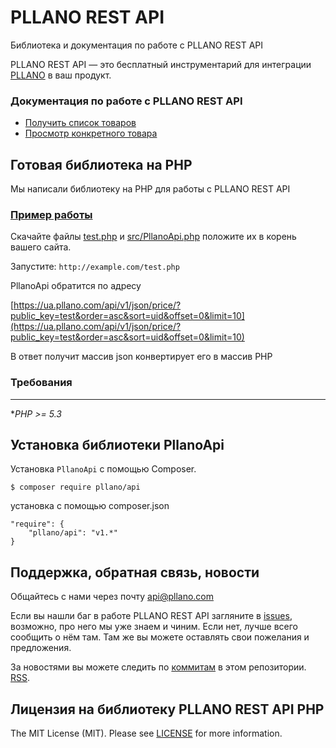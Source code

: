 # PLLANO REST API

Библиотека и документация по работе с PLLANO REST API

PLLANO REST API — это бесплатный инструментарий для интеграции [PLLANO](https://ua.pllano.com/) в ваш продукт.

<a name="general"></a>
### Документация по работе с PLLANO REST API

* [Получить список товаров](docs/price.md)
* [Просмотр конкретного товара](docs/price.md#item)

<a name="php"></a>
## Готовая библиотека на PHP

Мы написали библиотеку на PHP для работы с PLLANO REST API

### [Пример работы](test.php)

Скачайте файлы [test.php](test.php) и [src/PllanoApi.php](src/PllanoApi.php) положите их в корень вашего сайта.

Запустите: `http://example.com/test.php`

PllanoApi обратится по адресу 

[https://ua.pllano.com/api/v1/json/price/?public_key=test&order=asc&sort=uid&offset=0&limit=10](https://ua.pllano.com/api/v1/json/price/?public_key=test&order=asc&sort=uid&offset=0&limit=10)

В ответ получит массив json конвертирует его в массив PHP

<a name="composer"></a>
### Требования
-------
 **PHP >= 5.3*

Установка библиотеки PllanoApi
-------

Установка `PllanoApi` с помощью Composer.

```
$ composer require pllano/api
```

установка с помощью composer.json

```
"require": {
	"pllano/api": "v1.*"
}
```

<a name="feedback"></a>
## Поддержка, обратная связь, новости

Общайтесь с нами через почту api@pllano.com

Если вы нашли баг в работе PLLANO REST API загляните в
[issues](https://github.com/pllano/api/issues), возможно, про него мы уже знаем и
чиним. Если нет, лучше всего сообщить о нём там. Там же вы можете оставлять свои
пожелания и предложения.

За новостями вы можете следить по
[коммитам](https://github.com/pllano/api/commits/master) в этом репозитории.
[RSS](https://github.com/pllano/api/commits/master.atom).

Лицензия на библиотеку PLLANO REST API PHP
-------

The MIT License (MIT). Please see [LICENSE](LICENSE.md) for more information.
